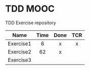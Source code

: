 # TDD MOOC

TDD Exercise repository

| Name      | Time | Done | TCR |
| --------- | :--: | :--: | :-: |
| Exercise1 |  6   |  x   |  x  |
| Exercise2 |  62  |  x   |     |
| Exercise3 |      |      |     |
